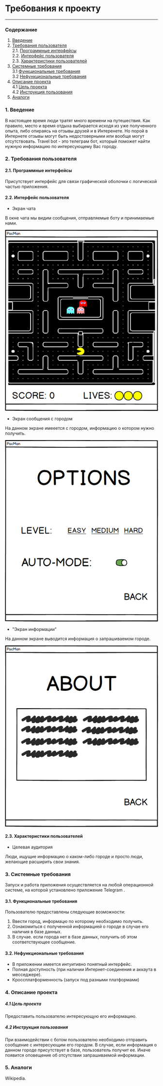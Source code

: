 # Требования к проекту
---
### Содержание
1. [Введение](#1)
2. [Требования пользователя](#2) <br>
  2.1. [Программные интерфейсы](#2.1) <br>
  2.2. [Интерфейс пользователя](#2.2) <br>
  2.3. [Характеристики пользователей](#2.3) <br>
3. [Системные требования](#3) <br>
  3.1 [Функциональные требования](#3.1) <br>
  3.2 [Нефункциональные требования](#3.2) <br>
4. [Описание проекта](#4) <br>
	4.1 [Цель проекта](#4.1) <br>
	4.2 [Инструкция пользования](#4.2) <br>
5. [Аналоги](#5) <br>

### 1. Введение <a name="1"></a>
В настоящее время люди тратят много времени на путешествия. Как правило, место и время отдыха выбирается исходя из  уже полученного опыта, либо опираясь на отзывы друзей и в Интеренете. Но порой в Интернете отзывы могут быть недостоверными или вообще могут отсутствовать.
Travel bot - это телеграм бот, который поможет найти нужную информацию по интересующему Вас городу.

### 2. Требования пользователя <a name="2"></a>
#### 2.1. Программные интерфейсы <a name="2.1"></a>
Присутствует интерфейс для связи графической оболочки с логической частью приложения.
#### 2.2. Интерфейс пользователя <a name="2.2"></a>
  
- Экран чата

В окне чата мы видим сообщения, отправляемые боту и принимаемые нами.

  ![ChatScreen](https://github.com/BoryaD/PacMan/blob/master/Images/Mockups/New%20Mockup%204.png)
  
- Экран сообщения с городом

На данном экране имееется с городом, информацию о котором нужно получить.

  ![MessageScreen](https://github.com/BoryaD/PacMan/blob/master/Images/Mockups/New%20Mockup%202.png)
  
- "Экран информации"

На данном экране выводится информация о запрашиваемом городе.

  ![InfoScreen](https://github.com/BoryaD/PacMan/blob/master/Images/Mockups/New%20Mockup%203.png)

#### 2.3. Характеристики пользователей <a name="2.3"></a>
- Целевая аудитория

Люди, ищущие информацию о каком-либо городе и просто люди, желающие расширить свои знания.

### 3. Системные требования <a name="3"></a>
Запуск и работа приложения осуществляется на любой операционной системе, на которой установлено приложение Telegram .
#### 3.1. Функциональные требования <a name="3.1"></a>
Пользователю предоставлены следующие возможности:
   1. Ввести город, информацю по которому необходимо получить.
   2. Ознакомиться с полученной информацией о городе в случае его наличия в базе данных.
   3. В случае. если города нет в базе данных, получить об этом соответствующее сообщение.

#### 3.2. Нефункциональные требования <a name="3.2"></a>
- В приложении имеется интуитивно понятный интерфейс.
- Полная доступность (при наличии Интернет-соединения и аккаута в месседжере).
- Кроссплатформенность (запуск под разными платформами)

### 4. Описание проекта <a name="4"></a>
  ##### 4.1 Цель проекта <a name="4.1"></a>
Предоставить пользователю интересующую его информацию.
  ##### 4.2 Инструкция пользования <a name="4.2"></a>
  При взаимодействии с ботом пользователю необходимо отправить сообщение с интересующим его городом. В случае, если информация о данном городе присутствует в базе, пользователь получит ее. Иначе появится оповещение об отсутствии запрашиваемой информации.
 
### 5. Аналоги <a name="5"></a>
Wikipedia. 

